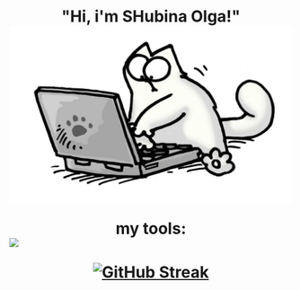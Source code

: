 <h1 align="center"; style="color:light green"; siz:"5">"Hi, i'm SHubina Olga!"  

<img src="https://github.com/SHubinaOlga/SHubinaOlga/blob/main/pictures-pibig-info-p-programmist-risunok-karandashom-pinterest-83.jpg" style="display: block; margin: auto;" />

my tools:
<img src="https://img.shields.io/badge/py-python-grin?logo=python" style="display: block; margin: auto;" />



<a href="https://git.io/streak-stats"><img src="https://github-readme-streak-stats.herokuapp.com?user=SHubinaOlga&theme=github-green-purple&locale=ru&date_format=j%20M%5B%20Y%5D" alt="GitHub Streak" /></a>
